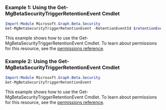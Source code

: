 ### Example 1: Using the Get-MgBetaSecurityTriggerRetentionEvent Cmdlet
```powershell
Import-Module Microsoft.Graph.Beta.Security
Get-MgBetaSecurityTriggerRetentionEvent -RetentionEventId $retentionEventId
```
This example shows how to use the Get-MgBetaSecurityTriggerRetentionEvent Cmdlet.
To learn about permissions for this resource, see the [permissions reference](/graph/permissions-reference).
### Example 2: Using the Get-MgBetaSecurityTriggerRetentionEvent Cmdlet
```powershell
Import-Module Microsoft.Graph.Beta.Security
Get-MgBetaSecurityTriggerRetentionEvent
```
This example shows how to use the Get-MgBetaSecurityTriggerRetentionEvent Cmdlet.
To learn about permissions for this resource, see the [permissions reference](/graph/permissions-reference).
